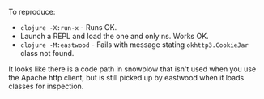 To reproduce:

- `clojure -X:run-x` - Runs OK.
- Launch a REPL and load the one and only ns. Works OK.
- `clojure -M:eastwood` - Fails with message stating `okhttp3.CookieJar` class
  not found.

It looks like there is a code path in snowplow that isn't used when you use the
Apache http client, but is still picked up by eastwood when it loads classes for
inspection.